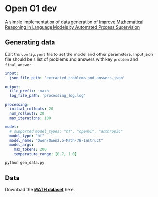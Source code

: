 # Open O1 dev

A simple implementation of data generation of [Improve Mathematical Reasoning in Language Models by Automated Process Supervision](https://arxiv.org/pdf/2406.06592)

## Generating data

Edit the `config.yaml` file to set the model and other parameters. Input json file should be a list of problems and answers with key `problem` and `final_answer`.

```yaml
input:
  json_file_path: 'extracted_problems_and_answers.json'

output:
  file_prefix: 'math'
  log_file_path: 'processing_log.log'

processing:
  initial_rollouts: 20
  num_rollouts: 20
  max_iterations: 100

model:
  # supported model_types: "hf", "openai", "anthropic"
  model_type: "hf"
  model_name: "Qwen/Qwen2.5-Math-7B-Instruct"
  model_args:
    max_tokens: 200
    temperature_range: [0.7, 1.0]
```

```bash
python gen_data.py
```

## Data 

Download the [**MATH dataset**](https://people.eecs.berkeley.edu/~hendrycks/MATH.tar) here.